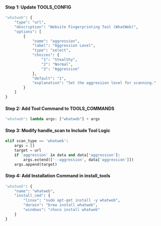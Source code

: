 #### Step 1: Update TOOLS_CONFIG

```python
"whatweb": {
    "type": "url",
    "description": "Website Fingerprinting Tool (WhatWeb)",
    "options": [
        {
            "name": "aggression",
            "label": "Aggression Level",
            "type": "select",
            "choices": {
                "1": "Stealthy",
                "2": "Normal",
                "3": "Aggressive"
            },
            "default": "1",
            "explanation": "Set the aggression level for scanning."
        }
    ]
}
```

#### Step 2: Add Tool Command to TOOLS_COMMANDS

```python
"whatweb": lambda args: ["whatweb"] + args
```

#### Step 3: Modify handle_scan to Include Tool Logic

```python
elif scan_type == 'whatweb':
    args = []
    target = url
    if 'aggression' in data and data['aggression']:
        args.extend(['--aggression', data['aggression']])
    args.append(target)
```

#### Step 4: Add Installation Command in install_tools

```python
"whatweb": {
    "name": "whatweb",
    "install_cmd": {
        "linux": "sudo apt-get install -y whatweb",
        "darwin": "brew install whatweb",
        "windows": "choco install whatweb"
    }
}
```
